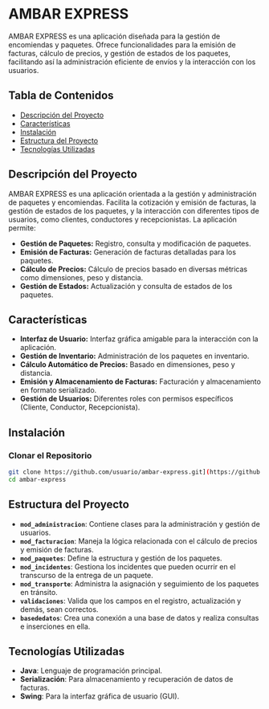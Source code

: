 # AMBAR EXPRESS

AMBAR EXPRESS es una aplicación diseñada para la gestión de encomiendas y paquetes. Ofrece funcionalidades para la emisión de facturas, cálculo de precios, y gestión de estados de los paquetes, facilitando así la administración eficiente de envíos y la interacción con los usuarios.

## Tabla de Contenidos
- [Descripción del Proyecto](#descripción-del-proyecto)
- [Características](#características)
- [Instalación](#instalación)
- [Estructura del Proyecto](#estructura-del-proyecto)
- [Tecnologías Utilizadas](#tecnologías-utilizadas)

## Descripción del Proyecto
AMBAR EXPRESS es una aplicación orientada a la gestión y administración de paquetes y encomiendas. Facilita la cotización y emisión de facturas, la gestión de estados de los paquetes, y la interacción con diferentes tipos de usuarios, como clientes, conductores y recepcionistas. La aplicación permite:

- **Gestión de Paquetes:** Registro, consulta y modificación de paquetes.
- **Emisión de Facturas:** Generación de facturas detalladas para los paquetes.
- **Cálculo de Precios:** Cálculo de precios basado en diversas métricas como dimensiones, peso y distancia.
- **Gestión de Estados:** Actualización y consulta de estados de los paquetes.

## Características
- **Interfaz de Usuario:** Interfaz gráfica amigable para la interacción con la aplicación.
- **Gestión de Inventario:** Administración de los paquetes en inventario.
- **Cálculo Automático de Precios:** Basado en dimensiones, peso y distancia.
- **Emisión y Almacenamiento de Facturas:** Facturación y almacenamiento en formato serializado.
- **Gestión de Usuarios:** Diferentes roles con permisos específicos (Cliente, Conductor, Recepcionista).

## Instalación
### Clonar el Repositorio
```bash
git clone https://github.com/usuario/ambar-express.git](https://github.com/RodraHa/ProyectoPaquetes.git
cd ambar-express
```

## Estructura del Proyecto

- **`mod_administracion`**: Contiene clases para la administración y gestión de usuarios.
- **`mod_facturacion`**: Maneja la lógica relacionada con el cálculo de precios y emisión de facturas.
- **`mod_paquetes`**: Define la estructura y gestión de los paquetes.
- **`mod_incidentes`**: Gestiona los incidentes que pueden ocurrir en el transcurso de la entrega de un paquete.
- **`mod_transporte`**: Administra la asignación y seguimiento de los paquetes en tránsito.
- **`validaciones`**: Valida que los campos en el registro, actualización y demás, sean correctos.
- **`basededatos`**: Crea una conexión a una base de datos y realiza consultas e inserciones en ella.

## Tecnologías Utilizadas

- **Java**: Lenguaje de programación principal.
- **Serialización**: Para almacenamiento y recuperación de datos de facturas.
- **Swing**: Para la interfaz gráfica de usuario (GUI).

